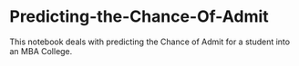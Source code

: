# Predicting-the-Chance-Of-Admit
This notebook deals with predicting the Chance of Admit for a student into an MBA College.
